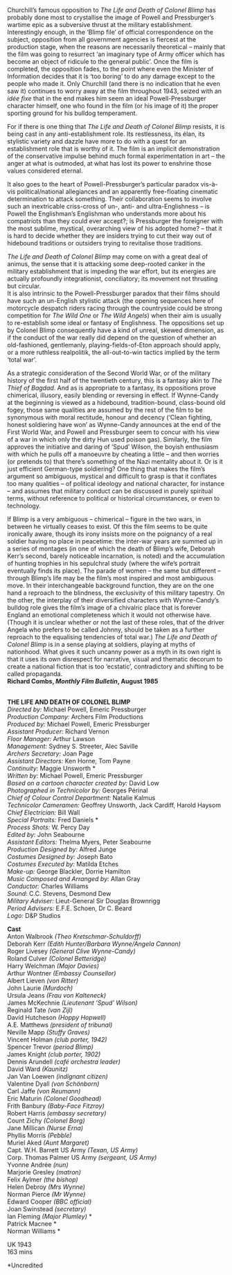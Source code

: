 

Churchill’s famous opposition to _The Life and Death of Colonel Blimp_ has probably done most to crystallise the image of Powell and Pressburger’s wartime epic as a subversive thrust at the military establishment. Interestingly enough, in the ‘Blimp file’ of official correspondence on the subject, opposition from all government agencies is fiercest at the production stage, when the reasons are necessarily theoretical – mainly that the film was going to resurrect ‘an imaginary type of Army officer which has become an object of ridicule to the general public’. Once the film is completed, the opposition fades, to the point where even the Minister of Information decides that it is ‘too boring’ to do any damage except to the people who made it. Only Churchill (and there is no indication that he even saw it) continues to worry away at the film throughout 1943, seized with an _idée fixe_ that in the end makes him seem an ideal Powell-Pressburger character himself, one who found in the film (or his image of it) the proper sporting ground for his bulldog temperament.

For if there is one thing that _The Life and Death of Colonel Blimp_ resists, it is being cast in any anti-establishment role. Its restlessness, its élan, its stylistic variety and dazzle have more to do with a quest for an establishment role that is worthy of it. The film is an implicit demonstration of the conservative impulse behind much formal experimentation in art – the anger at what is outmoded, at what has lost its power to enshrine those values considered eternal.

It also goes to the heart of Powell-Pressburger’s particular paradox vis-à-vis political/national allegiances and an apparently free-floating cinematic determination to attack something. Their collaboration seems to involve such an inextricable criss-cross of un-, anti- and ultra-Englishness – is Powell the Englishman’s Englishman who understands more about his compatriots than they could ever accept?; is Pressburger the foreigner with the most sublime, mystical, overarching view of his adopted home? – that it is hard to decide whether they are insiders trying to cut their way out of hidebound traditions or outsiders trying to revitalise those traditions.

_The Life and Death of Colonel Blimp_ may come on with a great deal of animus, the sense that it is attacking some deep-rooted canker in the military establishment that is impeding the war effort, but its energies are actually profoundly integrationist, conciliatory; its movement not thrusting but circular.  
It is also intrinsic to the Powell-Pressburger paradox that their films should have such an un-English stylistic attack (the opening sequences here of motorcycle despatch riders racing through the countryside could be strong competition for  _The Wild One_ or _The Wild Angels_) when their aim is usually to re-establish some ideal or fantasy of Englishness. The oppositions set up by Colonel Blimp consequently have a kind of unreal, skewed dimension, as if the conduct of the war really did depend on the question of whether an old-fashioned, gentlemanly, playing-fields-of-Eton approach should apply, or a more ruthless realpolitik, the all-out-to-win tactics implied by the term ‘total war’.

As a strategic consideration of the Second World War, or of the military history of the first half of the twentieth century, this is a fantasy akin to _The Thief of Bagdad_. And as is appropriate to a fantasy, its oppositions prove chimerical, illusory, easily blending or reversing in effect. If Wynne-Candy at the beginning is viewed as a hidebound, tradition-bound, class-bound old fogey, those same qualities are assumed by the rest of the film to be synonymous with moral rectitude, honour and decency (‘Clean fighting, honest soldiering have won’ as Wynne-Candy announces at the end of the First World War, and Powell and Pressburger seem to concur with his view of a war in which only the dirty Hun used poison gas). Similarly, the film approves the initiative and daring of ‘Spud’ Wilson, the boyish enthusiasm with which he pulls off a manoeuvre by cheating a little – and then worries (or pretends to) that there’s something of the Nazi mentality about it. Or is it just efficient German-type soldiering? One thing that makes the film’s argument so ambiguous, mystical and difficult to grasp is that it conflates too many qualities – of political ideology and national character, for instance – and assumes that military conduct can be discussed in purely spiritual terms, without reference to political or historical circumstances, or even to technology.

If Blimp is a very ambiguous – chimerical – figure in the two wars, in between he virtually ceases to exist. Of this the film seems to be quite ironically aware, though its irony insists more on the poignancy of a real soldier having no place in peacetime: the inter-war years are summed up in a series of montages (in one of which the death of Blimp’s wife, Deborah Kerr’s second, barely noticeable incarnation, is noted) and the accumulation of hunting trophies in his sepulchral study (where the wife’s portrait eventually finds its place). The parade of women – the same but different – through Blimp’s life may be the film’s most inspired and most ambiguous move. In their interchangeable background function, they are on the one hand a reproach to the blindness, the exclusivity of this military tapestry. On the other, the interplay of their diversified characters with Wynne-Candy’s bulldog role gives the film’s image of a chivalric place that is forever England an emotional completeness which it would not otherwise have. (Though it is unclear whether or not the last of these roles, that of the driver Angela who prefers to be called Johnny, should be taken as a further reproach to the equalising tendencies of total war.) _The Life and Death of Colonel Blimp_ is in a sense playing at soldiers, playing at myths of nationhood. What gives it such uncanny power as a myth in its own right is that it uses its own disrespect for narrative, visual and thematic decorum to create a national fiction that is too ‘ecstatic’, contradictory and shifting to be  called propaganda.  
**Richard Combs, _Monthly Film Bulletin_, August 1985**
<br><br>

**THE LIFE AND DEATH OF COLONEL BLIMP**<br>
_Directed by:_ Michael Powell, Emeric Pressburger<br>
_Production Company:_ Archers Film Productions<br>
_Produced by:_ Michael Powell, Emeric Pressburger<br>
_Assistant Producer:_ Richard Vernon<br>
_Floor Manager:_ Arthur Lawson<br>
_Management:_ Sydney S. Streeter, Alec Saville<br>
_Archers Secretary:_ Joan Page<br>
_Assistant Directors:_ Ken Horne, Tom Payne<br>
_Continuity:_ Maggie Unsworth *<br>
_Written by:_ Michael Powell, Emeric Pressburger<br>
_Based on a cartoon character created by:_  David Low<br>
_Photographed in Technicolor by:_ Georges Périnal<br>
_Chief of Colour Control Department:_ Natalie Kalmus<br>
_Technicolor Cameramen:_ Geoffrey Unsworth, Jack Cardiff, Harold Haysom<br>
_Chief Electrician:_ Bill Wall<br>
_Special Portraits:_ Fred Daniels *<br>
_Process Shots:_ W. Percy Day<br>
_Edited by:_ John Seabourne<br>
_Assistant Editors:_ Thelma Myers, Peter Seabourne<br>
_Production Designed by:_ Alfred Junge<br>
_Costumes Designed by:_ Joseph Bato<br>
_Costumes Executed by:_ Matilda Etches<br>
_Make-up:_ George Blackler, Dorrie Hamilton<br>
_Music Composed and Arranged by:_ Allan Gray<br>
_Conductor:_ Charles Williams<br>
_Sound:_ C.C. Stevens, Desmond Dew<br>
_Military Adviser:_  Lieut-General Sir Douglas Brownrigg<br>
_Period Advisers:_ E.F.E. Schoen, Dr C. Beard<br>
_Logo:_ D&P Studios<br>

**Cast**<br>
Anton Walbrook _(Theo Kretschmar-Schuldorff)_<br>
Deborah Kerr  _(Edith Hunter/Barbara Wynne/Angela Cannon)_<br>
Roger Livesey _(General Clive Wynne-Candy)_<br>
Roland Culver _(Colonel Betteridge)_<br>
Harry Welchman _(Major Davies)_<br>
Arthur Wontner _(Embassy Counsellor)_<br>
Albert Lieven _(von Ritter)_<br>
John Laurie _(Murdoch)_<br>
Ursula Jeans _(Frau von Kalteneck)_<br>
James McKechnie _(Lieutenant ‘Spud’ Wilson)_<br>
Reginald Tate _(van Zijl)_<br>
David Hutcheson _(Hoppy Hopwell)_<br>
A.E. Matthews _(president of tribunal)_<br>
Neville Mapp _(Stuffy Graves)_<br>
Vincent Holman _(club porter, 1942)_<br>
Spencer Trevor _(period Blimp)_<br>
James Knight _(club porter, 1902)_<br>
Dennis Arundell _(café orchestra leader)_<br>
David Ward _(Kaunitz)_<br>
Jan Van Loewen _(indignant citizen)_<br>
Valentine Dyall _(von Schönborn)_<br>
Carl Jaffe _(von Reumann)_<br>
Eric Maturin _(Colonel Goodhead)_<br>
Frith Banbury _(Baby-Face Fitzroy)_<br>
Robert Harris _(embassy secretary)_<br>
Count Zichy _(Colonel Borg)_<br>
Jane Millican _(Nurse Erna)_<br>
Phyllis Morris _(Pebble)_<br>
Muriel Aked _(Aunt Margaret)_<br>
Capt. W.H. Barrett US Army _(Texan, US Army)_<br>
Corp. Thomas Palmer US Army  _(sergeant, US Army)_<br>
Yvonne Andrée _(nun)_<br>
Marjorie Gresley _(matron)_<br>
Felix Aylmer _(the bishop)_<br>
Helen Debroy _(Mrs Wynne)_<br>
Norman Pierce _(Mr Wynne)_<br>
Edward Cooper _(BBC official)_<br>
Joan Swinstead _(secretary)_<br>
Ian Fleming _(Major Plumley)_ *<br>
Patrick Macnee *<br>
Norman Williams *<br>

UK 1943<br>
163 mins

*Uncredited<br>
<br>
<!--stackedit_data:
eyJoaXN0b3J5IjpbLTI4ODgwMzExM119
-->